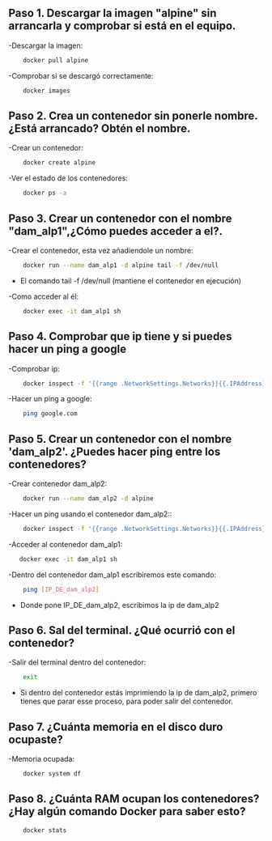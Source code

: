 ## Paso 1. Descargar la imagen "alpine" sin arrancarla y comprobar si está en el equipo.

-Descargar la imagen: 

```bash
    docker pull alpine
```

-Comprobar si se descargó correctamente: 

```bash
    docker images
```

## Paso 2. Crea un contenedor sin ponerle nombre.¿Está arrancado? Obtén el nombre.

-Crear un contenedor:

```bash
    docker create alpine
```
-Ver el estado de los contenedores:

```bash
    docker ps -a
```

## Paso 3. Crear un contenedor con el nombre "dam_alp1",¿Cómo puedes acceder a el?.

-Crear el contenedor, esta vez añadiendole un nombre:

```bash
    docker run --name dam_alp1 -d alpine tail -f /dev/null

```
* El comando tail -f /dev/null (mantiene el contenedor en ejecución)

-Como acceder al él:

```bash
    docker exec -it dam_alp1 sh
```

## Paso 4. Comprobar que ip tiene y si puedes hacer un ping a google

-Comprobar ip:

```bash
    docker inspect -f '{{range .NetworkSettings.Networks}}{{.IPAddress}}{{end}}' dam_alp1
```

-Hacer un ping a google:

```bash
    ping google.com
```
## Paso 5. Crear un contenedor con el nombre 'dam_alp2'. ¿Puedes hacer ping entre los contenedores?

-Crear contenedor dam_alp2:

```bash
    docker run --name dam_alp2 -d alpine
```
-Hacer un ping usando el contenedor dam_alp2::

```bash
    docker inspect -f '{{range .NetworkSettings.Networks}}{{.IPAddress}}{{end}}' dam_alp2
```
-Acceder al contenedor dam_alp1:

```bash
   docker exec -it dam_alp1 sh
```
-Dentro del contenedor dam_alp1 escribiremos este comando:

```bash
    ping [IP_DE_dam_alp2]
```
* Donde pone IP_DE_dam_alp2, escribimos la ip de dam_alp2

## Paso 6. Sal del terminal. ¿Qué ocurrió con el contenedor?

-Salir del terminal dentro del contenedor:

```bash
    exit
```
* Si dentro del contenedor estás imprimiendo la ip de dam_alp2, primero tienes que parar esse proceso, para poder salir del contenedor.

## Paso 7. ¿Cuánta memoria en el disco duro ocupaste?

-Memoria ocupada: 

```bash
    docker system df
```

## Paso 8. ¿Cuánta RAM ocupan los contenedores? ¿Hay algún comando Docker para saber esto?

```bash
    docker stats
```

